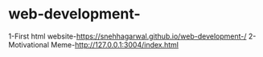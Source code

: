 # web-development-
1-First html website-https://snehhagarwal.github.io/web-development-/
         2-Motivational Meme-http://127.0.0.1:3004/index.html
